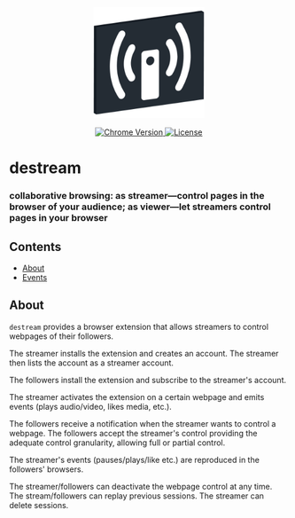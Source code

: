 <p align="center">
    <img src="https://raw.githubusercontent.com/plurid/destream/master/about/identity/destream-logo.png" height="200px">
</p>


<p align="center">
    <a href="https://chrome.google.com/webstore/detail/destream">
        <img src="https://img.shields.io/badge/chrome-v1.0.0-blue.svg?colorB=004F91&style=for-the-badge" alt="Chrome Version">
    </a>
    <a href="https://github.com/plurid/destream/blob/master/LICENSE">
        <img src="https://img.shields.io/badge/license-DEL-blue.svg?colorB=1380C3&style=for-the-badge" alt="License">
    </a>
</p>



<h1>
    destream
</h1>


<h3>
    collaborative browsing: as streamer—control pages in the browser of your audience; as viewer—let streamers control pages in your browser
</h3>



## Contents

+ [About](#about)
+ [Events](#events)


## About

`destream` provides a browser extension that allows streamers to control webpages of their followers.

The streamer installs the extension and creates an account. The streamer then lists the account as a streamer account.

The followers install the extension and subscribe to the streamer's account.

The streamer activates the extension on a certain webpage and emits events (plays audio/video, likes media, etc.).

The followers receive a notification when the streamer wants to control a webpage. The followers accept the streamer's control providing the adequate control granularity, allowing full or partial control.

The streamer's events (pauses/plays/like etc.) are reproduced in the followers' browsers.

The streamer/followers can deactivate the webpage control at any time. The stream/followers can replay previous sessions. The streamer can delete sessions.
